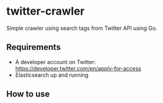 # twitter-crawler
Simple crawler using search tags from Twitter API using Go.

## Requirements 
* A developer account on Twitter: <br/> 
https://developer.twitter.com/en/apply-for-access
* Elasticsearch up and running 

## How to use 
